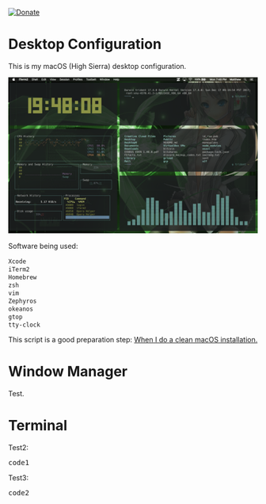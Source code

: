 [![Donate](https://img.shields.io/badge/Donate-PayPal-green.svg)](https://www.paypal.com/cgi-bin/webscr?cmd=_s-xclick&hosted_button_id=KYEHRWKYCD3A2)

<h1>Desktop Configuration</h1>

This is my macOS (High Sierra) desktop configuration. 

![macOS](/img/macOS.png)

Software being used:
```
Xcode
iTerm2
Homebrew
zsh
vim
Zephyros
okeanos
gtop
tty-clock
```

This script is a good preparation step: <a href="https://github.com/mzdr/macOS"> When I do a clean macOS installation.</a>

<h1>Window Manager</h1>
Test.

<h1>Terminal</h1>
Test2:
<pre>
code1
</pre>
Test3:
<pre>
code2
</pre>
